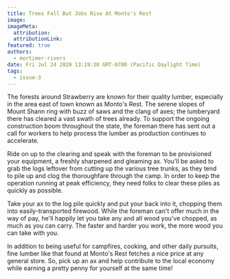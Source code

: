 ```yaml
---
title: Trees Fall But Jobs Rise At Monto's Rest
image:
imageMeta:
  attribution:
  attributionLink:
featured: true
authors: 
  - mortimer-rivers
date: Fri Jul 24 2020 13:19:30 GMT-0700 (Pacific Daylight Time)
tags:
  - issue-3
---
```


The forests around Strawberry are known for their quality lumber, especially in the area east of town 
known as Monto's Rest. The serene slopes of Mount Shann ring with buzz of saws and the clang of axes;
the lumberyard there has cleared a vast swath of trees already. To support the ongoing construction 
boom throughout the state, the foreman there has sent out a call for workers to help process the 
lumber as production continues to accelerate.

Ride on up to the clearing and speak with the foreman to be provisioned your equipment, a freshly 
sharpened and gleaming ax. You'll be asked to grab the logs leftover from cutting up the various tree 
trunks, as they tend to pile up and clog the thoroughfare through the camp. In order to keep the 
operation running at peak efficiency, they need folks to clear these piles as quickly as possible.

Take your ax to the log pile quickly and put your back into it, chopping them into easily-transported 
firewood. While the foreman can't offer much in the way of pay, he'll happily let you take any 
and all wood you've chopped, as much as you can carry. The faster and harder you work, the more 
wood you can take with you.

In addition to being useful for campfires, cooking, and other daily pursuits, fine lumber like that 
found at Monto's Rest fetches a nice price at any general store. So, pick up an ax and help contribute 
to the local economy while earning a pretty penny for yourself at the same time! 
